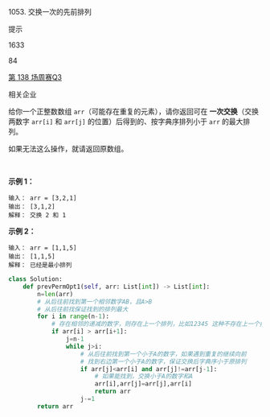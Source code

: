 1053. 交换一次的先前排列

提示

1633

84

[第 138 场周赛](https://leetcode.cn/contest/weekly-contest-138)[Q3](https://leetcode.cn/contest/weekly-contest-138/problems/previous-permutation-with-one-swap)

相关企业

给你一个正整数数组 `arr`（可能存在重复的元素），请你返回可在 **一次交换**（交换两数字 `arr[i]` 和 `arr[j]` 的位置）后得到的、按字典序排列小于 `arr` 的最大排列。

如果无法这么操作，就请返回原数组。

 

**示例 1：**

```
输入： arr = [3,2,1]
输出： [3,1,2]
解释： 交换 2 和 1
```

**示例 2：**

```
输入： arr = [1,1,5]
输出： [1,1,5]
解释： 已经是最小排列
```

```py
class Solution:
    def prevPermOpt1(self, arr: List[int]) -> List[int]:
        n=len(arr)
        # 从后往前找到第一个相邻数字AB，且A>B
        # 从后往前找保证找到的排列最大
        for i in range(n-1):
            # 存在相邻的递减的数字，则存在上一个排列，比如12345 这种不存在上一个排列
            if arr[i] > arr[i+1]:
                j=n-1
                while j>i: 
                    # 从后往前找到第一个小于A的数字，如果遇到重复的继续向前
                    # 找到右边第一个小于A的数字，保证交换后字典序小于原排列
                    if arr[j]<arr[i] and arr[j]!=arr[j-1]:
                        # 如果能找到，交换小于A的数字和A
                        arr[i],arr[j]=arr[j],arr[i]
                        return arr
                    j-=1
        return arr
